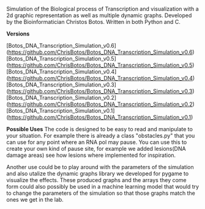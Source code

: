 Simulation of the Biological process of Transcription and visualization with a 2d graphic representation as well as multiple dynamic graphs.
Developed by the Bioinformatician Christos Botos.
Written in both Python and C.

**Versions**

[Botos_DNA_Transcription_Simulation_v0.6] (https://github.com/ChrisBotos/Botos_DNA_Transcription_Simulation_v0.6)
[Botos_DNA_Transcription_Simulation_v0.5] (https://github.com/ChrisBotos/Botos_DNA_Transcription_Simulation_v0.5)
[Botos_DNA_Transcription_Simulation_v0.4] (https://github.com/ChrisBotos/Botos_DNA_Transcription_Simulation_v0.4)
[Botos_DNA_Transcription_Simulation_v0.3] (https://github.com/ChrisBotos/Botos_DNA_Transcription_Simulation_v0.3)
[Botos_DNA_Transcription_Simulation_v0.2] (https://github.com/ChrisBotos/Botos_DNA_Transcription_Simulation_v0.2)
[Botos_DNA_Transcription_Simulation_v0.1] (https://github.com/ChrisBotos/Botos_DNA_Transcription_Simulation_v0.1)

**Possible Uses**
The code is designed to be easy to read and manipulate to your situation. 
For example there is already a class "obstacles.py" that you can use for any point where an RNA pol may pause.
You can use this to create your own kind of pause site, for example we added lesions(DNA damage areas) see how lesions where implemented for inspiration.

Another use could be to play around with the parameters of the simulation and also utalize the dynamic graphs library we developed for pygame to visualize the effects.
These produced graphs and the arrays they come form could also possibly be used in a machine learning model that would try to change the parameters of the simulation so that those graphs match the ones we get in the lab.
